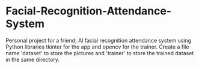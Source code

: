 # Facial-Recognition-Attendance-System
Personal project for a friend; AI facial recognition attendance system using Python libraries tkinter for the app and opencv for the trainer.
Create a file name 'dataset' to store the pictures and 'trainer' to store the trained dataset in the same directory.

